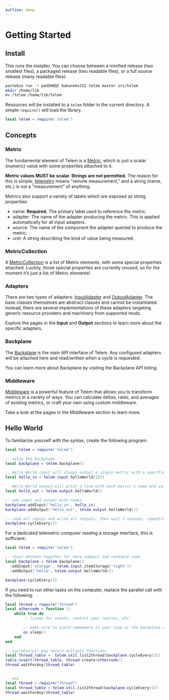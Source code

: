 ```yaml
---
outline: deep
---
```


# Getting Started

## Install

This runs the installer. You can choose between a minified release (two smallest files), a packaged release (two readable files), or a full source release (many readable files).

```bash
pastebin run -f paUSHQQC bakaneko152 telem master src/telem
mkdir /home/lib
mv /telem /home/lib/telem
```

Resources will be installed to a `telem` folder in the current directory. A simple `require()` will load the library.

```lua
local telem = require('telem')
```

## Concepts

### Metric

The fundamental element of Telem is a <span class="mention">[Metric](reference/Metric)</span>, which is just a scalar (numeric) value with some properties attached to it.

**Metric values MUST be scalar. Strings are not permitted.** The reason for this is simple; [telemetry](https://en.wikipedia.org/wiki/Telemetry) means "remote measurement," and a string (name, etc.) is not a "measurement" of anything.

Metrics also support a variety of labels which are exposed as string properties:

- name: **Required.** The primary label used to reference the metric.
- adapter: The name of the adapter producing the metric. This is applied automatically for all input adapters.
- source: The name of the component the adapter queried to produce the metric.
- unit: A string describing the kind of value being measured.

### MetricCollection

A [MetricCollection](reference/MetricCollection)  is a list of Metric elements, with some special properties attached. Luckily, those special properties are currently unused, so for the moment it’s just a list of Metric elements!

### Adapters

There are two types of adapters: [InputAdapter](reference/InputAdapter) and [OutputAdapter](reference/OutputAdapter). The base classes themselves are abstract classes and cannot be instantiated. Instead, there are several implementations of these adapters targeting generic resource providers and machinery from supported mods.

Explore the pages in the **Input** and **Output** sections to learn more about the specific adapters.

### Backplane

The [Backplane](reference/Backplane) is the main API interface of Telem. Any configured adapters will be attached here and read/written when a cycle is requested.

You can learn more about Backplane by visiting the Backplane API listing.

### Middleware

[Middleware](reference/Middleware) is a powerful feature of Telem that allows you to transform metrics in a variety of ways. You can calculate deltas, rates, and averages of existing metrics, or craft your own using custom middleware.

Take a look at the pages in the Middleware section to learn more.

## Hello World

To familiarize yourself with the syntax, create the following program:

```lua
local telem = require('telem')

-- setup the backplane
local backplane = telem.backplane()

-- Hello World input will always output a single metric with a specified value
local hello_in = telem.input.helloWorld(123)

-- Hello World output will print a line with each metric's name and value
local hello_out = telem.output.helloWorld()

-- add input and output with names
backplane:addInput('hello_in', hello_in)
backplane:addOutput('hello_out', telem.output.helloWorld())

-- read all inputs and write all outputs, then wait 3 seconds, repeating indefinitely
backplane:cycleEvery(3)
```

For a dedicated telemetric computer reading a storage interface, this is sufficient:

```lua
local telem = require('telem')

-- chain methods together for more compact and readable code
local backplane = telem.backplane()
  :addInput('storage', telem.input.itemStorage('right'))
  :addOutput('hello', telem.output.helloWorld())

backplane:cycleEvery(3)
```

If you need to run other tasks on the computer, replace the parallel call with the following:

```lua
local thread = require("thread")
local othercode = function ()
    while true do
        -- listen for events, control your reactor, etc.

        -- make sure to yield somewhere in your loop or the backplane will not cycle correctly
        os.sleep()
    end
end

-- cycleEvery() may return multiple functions
local thread_table =  telem.util.list2thread(backplane:cycleEvery(3))
table.insert(thread_table, thread.create(othercode))
thread.waitForAny(thread_table)


-- ex2
local thread = require("thread")
local thread_table = telem.util.list2thread(backplane:cycleEvery(3)) 
thread.waitForAny(thread_table)
```